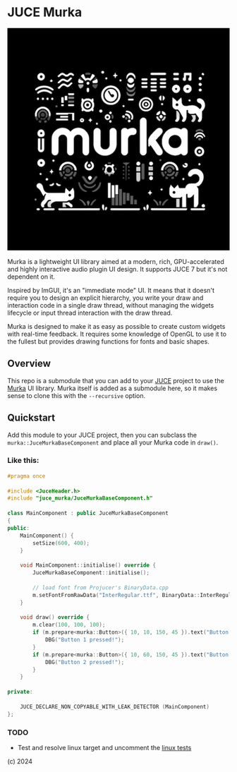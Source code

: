 # JUCE Murka
![](https://raw.githubusercontent.com/Kiberchaika/Murka/master/murka_logo.jpg?raw=true)

Murka is a lightweight UI library aimed at a modern, rich, GPU-accelerated and highly interactive audio plugin UI design. It supports JUCE 7 but it's not dependent on it.

Inspired by ImGUI, it's an "immediate mode" UI. It means that it doesn't require you to design an explicit hierarchy, you write your draw and interaction code in a single draw thread, without managing the widgets lifecycle or input thread interaction with the draw thread.

Murka is designed to make it as easy as possible to create custom widgets with real-time feedback. It requires some knowledge of OpenGL to use it to the fullest but provides drawing functions for fonts and basic shapes.

## Overview

This repo is a submodule that you can add to your [JUCE](https://github.com/juce-framework/JUCE) project to use the [Murka](https://github.com/Kiberchaika/Murka)
UI library. Murka itself is added as a submodule here, so it makes sense to clone this with the `--recursive` option.

## Quickstart

Add this module to your JUCE project, then you can subclass the `murka::JuceMurkaBaseComponent` and place all your Murka code in `draw()`. 

### Like this:

```cpp
#pragma once

#include <JuceHeader.h>
#include "juce_murka/JuceMurkaBaseComponent.h"

class MainComponent : public JuceMurkaBaseComponent
{
public:
	MainComponent() {
		setSize(600, 400);
	}

	void MainComponent::initialise() override {
		JuceMurkaBaseComponent::initialise();

		// load font from Projucer's BinaryData.cpp
		m.setFontFromRawData("InterRegular.ttf", BinaryData::InterRegular_ttf, BinaryData::InterRegular_ttfSize, 12);
	}

	void draw() override {
		m.clear(100, 100, 100);
		if (m.prepare<murka::Button>({ 10, 10, 150, 45 }).text("Button 1").draw().pressed) {
			DBG("Button 1 pressed!");
		}
		if (m.prepare<murka::Button>({ 10, 60, 150, 45 }).text("Button 2").draw().pressed) {
			DBG("Button 2 pressed!");
		}
	}

private:
  
    JUCE_DECLARE_NON_COPYABLE_WITH_LEAK_DETECTOR (MainComponent)
};

```

### TODO
- Test and resolve linux target and uncomment the [linux tests](https://github.com/Kiberchaika/juce_murka/blob/main/.github/workflows/test.yaml#L31-L34)

(c) 2024
